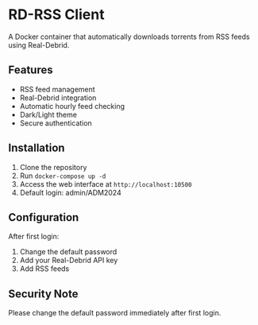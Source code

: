 # RD-RSS Client

A Docker container that automatically downloads torrents from RSS feeds using Real-Debrid.

## Features
- RSS feed management
- Real-Debrid integration
- Automatic hourly feed checking
- Dark/Light theme
- Secure authentication

## Installation

1. Clone the repository
2. Run `docker-compose up -d`
3. Access the web interface at `http://localhost:10500`
4. Default login: admin/ADM2024

## Configuration

After first login:
1. Change the default password
2. Add your Real-Debrid API key
3. Add RSS feeds

## Security Note

Please change the default password immediately after first login.